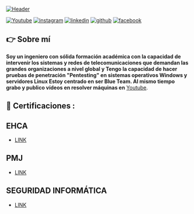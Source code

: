 [![Header](https://i.ibb.co/XC69V7y/Portafolio-Git-Hub.jpg "Header")](https://www.canva.com/design/DAFz7fGbc90/WU7TDvquz5kl7s4BIiJMog/view?utm_content=DAFz7fGbc90&utm_campaign=designshare&utm_medium=link&utm_source=editor)


[![Youtube](https://img.shields.io/static/v1?label=&message=youtube&color=FF0000&logo=youtube&logoColor=white&style=for-the-badge)](https://www.youtube.com/channel/UCe_bOHY9exo_enRp8_amdOA)
[![instagram](https://img.shields.io/static/v1?label=&message=instagram&color=5B51D8&logo=instagram&logoColor=white&style=for-the-badge)](https://www.instagram.com/cmonza/)
[![linkedin](https://img.shields.io/static/v1?label=&message=linkedin&color=0e76a8&logo=linkedin&logoColor=white&style=for-the-badge)](https://www.linkedin.com/in/carlmonsalve/)
[![github](https://img.shields.io/static/v1?label=&message=github&color=171515&logo=github&logoColor=white&style=for-the-badge)](https://github.com/HackWithCAM)
[![facebook](https://img.shields.io/badge/Facebook-Connect-brightgreen?style=for-the-badge&labelColor=black&logo=facebook)](https://www.facebook.com/carlosandres.monsalvenaranjo)



## 👉 Sobre mí
**Soy un ingeniero con sólida formación académica con la capacidad de intervenir los sistemas y redes de telecomunicaciones que demandan las grandes organizaciones a nivel global y Tengo la capacidad de hacer pruebas de penetración "Pentesting" en sistemas operativos Windows y servidores Linux Estoy centrado en ser Blue Team. Al mismo tiempo grabo y publico vídeos en resolver máquinas en** [Youtube](https://www.youtube.com/channel/UCe_bOHY9exo_enRp8_amdOA).

## 📝 Certificaciones :
## EHCA
- [LINK](https://i.ibb.co/n87LTqv/Certificate-In-EHCA.jpg)
## PMJ
- [LINK](https://app.kajabi.com/certificates/737e47a6)
## SEGURIDAD INFORMÁTICA
- [LINK](https://i.ibb.co/dK92QRG/Certificado-Internacional-en-Ciberseguridad.png)
